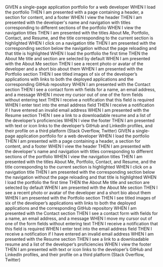 GIVEN a single-page application portfolio for a web developer
WHEN I load the portfolio
THEN I am presented with a page containing a header, a section for content, and a footer
WHEN I view the header
THEN I am presented with the developer's name and navigation with titles corresponding to different sections of the portfolio
WHEN I view the navigation titles
THEN I am presented with the titles About Me, Portfolio, Contact, and Resume, and the title corresponding to the current section is highlighted
WHEN I click on a navigation title
THEN I am presented with the corresponding section below the navigation without the page reloading and that title is highlighted
WHEN I load the portfolio the first time
THEN the About Me title and section are selected by default
WHEN I am presented with the About Me section
THEN I see a recent photo or avatar of the developer and a short bio about them
WHEN I am presented with the Portfolio section
THEN I see titled images of six of the developer’s applications with links to both the deployed applications and the corresponding GitHub repository
WHEN I am presented with the Contact section
THEN I see a contact form with fields for a name, an email address, and a message
WHEN I move my cursor out of one of the form fields without entering text
THEN I receive a notification that this field is required
WHEN I enter text into the email address field
THEN I receive a notification if I have entered an invalid email address
WHEN I am presented with the Resume section
THEN I see a link to a downloadable resume and a list of the developer’s proficiencies
WHEN I view the footer
THEN I am presented with text or icon links to the developer’s GitHub and LinkedIn profiles, and their profile on a third platform (Stack Overflow, Twitter)
GIVEN a single-page application portfolio for a web developer WHEN I load the portfolio THEN I am presented with a page containing a header, a section for content, and a footer WHEN I view the header THEN I am presented with the developer's name and navigation with titles corresponding to different sections of the portfolio WHEN I view the navigation titles THEN I am presented with the titles About Me, Portfolio, Contact, and Resume, and the title corresponding to the current section is highlighted WHEN I click on a navigation title THEN I am presented with the corresponding section below the navigation without the page reloading and that title is highlighted WHEN I load the portfolio the first time THEN the About Me title and section are selected by default WHEN I am presented with the About Me section THEN I see a recent photo or avatar of the developer and a short bio about them WHEN I am presented with the Portfolio section THEN I see titled images of six of the developer’s applications with links to both the deployed applications and the corresponding GitHub repository WHEN I am presented with the Contact section THEN I see a contact form with fields for a name, an email address, and a message WHEN I move my cursor out of one of the form fields without entering text THEN I receive a notification that this field is required WHEN I enter text into the email address field THEN I receive a notification if I have entered an invalid email address WHEN I am presented with the Resume section THEN I see a link to a downloadable resume and a list of the developer’s proficiencies WHEN I view the footer THEN I am presented with text or icon links to the developer’s GitHub and LinkedIn profiles, and their profile on a third platform (Stack Overflow, Twitter)
